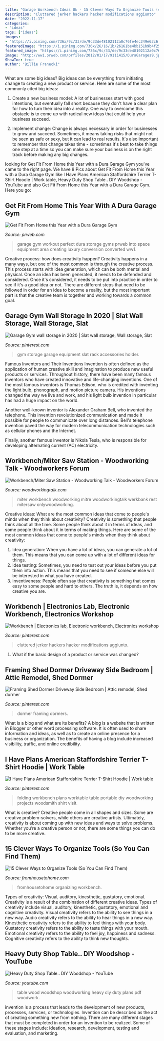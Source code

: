 ```yaml
---
title: "Garage Workbench Ideas Uk - 15 Clever Ways To Organize Tools (so You Can Find Them)"
description: "Cluttered jerker hackers hacker modifications aggiunto"
date: "2022-11-17"
categories:
- "ideas"
tags: ["ideas"]
images:
- "https://i.pinimg.com/736x/9c/33/de/9c33de48102112a0c76fe4ec349e63c6.jpg"
featuredImage: "https://i.pinimg.com/736x/26/16/1b/26161be4bb151b9b4f258a01c46d6af5.jpg"
featured_image: "https://i.pinimg.com/736x/9c/33/de/9c33de48102112a0c76fe4ec349e63c6.jpg"
image: "http://ww1.prweb.com/prfiles/2012/01/17/9111415/DuraGarages9.jpg"
ShowToc: true
author: "Billie Franecki"
---
```



What are some big ideas?
Big ideas can be everything from initiating change to creating a new product or service. Here are some of the most commonly cited big ideas:
1. Create a new business model: A lot of businesses start with good intentions, but eventually fall short because they don't have a clear plan for how to turn their idea into a reality. One way to overcome this obstacle is to come up with radical new ideas that could help your business succeed.

2. Implement change: Change is always necessary in order for businesses to grow and succeed. Sometimes, it means taking risks that might not be seen as safe or sexy, but it can lead to real results. It's also important to remember that change takes time - sometimes it's best to take things one step at a time so you can make sure your business is on the right track before making any big changes.


	

		
looking for Get Fit From Home this Year with a Dura Garage Gym you've came to the right page. We have 8 Pics about Get Fit From Home this Year with a Dura Garage Gym like I Have Plans American Staffordshire Terrier T-Shirt Hoodie | Work table, Heavy Duty Shop Table.. DIY Woodshop - YouTube and also Get Fit From Home this Year with a Dura Garage Gym. Here you go:
		
    
## Get Fit From Home This Year With A Dura Garage Gym

<img loading=lazy src="http://ww1.prweb.com/prfiles/2012/01/17/9111415/DuraGarages9.jpg" onerror="this.onerror=null;this.src='https://tse1.mm.bing.net/th?id=OIP.2_RCMrn2VFT5nfy8bAz0IAHaFZ&amp;pid=15.1';" alt="Get Fit From Home this Year with a Dura Garage Gym">

_Source: prweb.com_

>garage gym workout perfect dura storage gyms prweb into space equipment area creating luxury conversion converted ww1. 

	

Creative process: how does creativity happen?
Creativity happens in a many ways, but one of the most common is through the creative process. This process starts with idea generation, which can be both mental and physical. Once an idea has been generated, it needs to be defended and considered. Once it's considered, it needs to be put into practice in order to see if it's a good idea or not. There are different steps that need to be followed in order for an idea to become a reality, but the most important part is that the creative team is together and working towards a common goal.

    
## Garage Gym Wall Storage In 2020 | Slat Wall Storage, Wall Storage, Slat

<img loading=lazy src="https://i.pinimg.com/736x/9c/33/de/9c33de48102112a0c76fe4ec349e63c6.jpg" onerror="this.onerror=null;this.src='https://tse1.mm.bing.net/th?id=OIP.WtaaJHf6iYOeEif47pZJvgHaJ3&amp;pid=15.1';" alt="Garage Gym wall storage in 2020 | Slat wall storage, Wall storage, Slat">

_Source: pinterest.com_

>gym storage garage equipment slat rack accessories holder. 

	

Famous Inventors and Their Inventions
Invention is often defined as the application of human creative skill and imagination to produce new useful products or services. Throughout history, there have been many famous inventors who have created innovative and life-changing inventions.
One of the most famous inventors is Thomas Edison, who is credited with inventing the light bulb, phonograph, and motion picture camera. His inventions changed the way we live and work, and his light bulb invention in particular has had a huge impact on the world.

Another well-known inventor is Alexander Graham Bell, who invented the telephone. This invention revolutionized communication and made it possible for people to communicate over long distances. Bell's telephone invention paved the way for modern telecommunication technologies such as cellular phones and the Internet.

Finally, another famous inventor is Nikola Tesla, who is responsible for developing alternating current (AC) electricity.

    
## Workbench/Miter Saw Station - Woodworking Talk - Woodworkers Forum

<img loading=lazy src="https://www.woodworkingtalk.com/attachments/f13/7569d1236042682-workbench-miter-saw-station-sl730658.jpg" onerror="this.onerror=null;this.src='https://tse2.mm.bing.net/th?id=OIP.SxHYwmK7rUyADyLudZVfVgHaFj&amp;pid=15.1';" alt="Workbench/Miter Saw Station - Woodworking Talk - Woodworkers Forum">

_Source: woodworkingtalk.com_

>miter workbench woodworking mitre woodworkingtalk werkbank rest mitersaw onlywoodworking. 

	

Creative ideas: What are the most common ideas that come to people's minds when they think about creativity?
Creativity is something that people think about all the time. Some people think about it in terms of ideas, and some people think about it in terms of making things. Here are some of the most common ideas that come to people's minds when they think about creativity: 
1. Idea generation: When you have a lot of ideas, you can generate a lot of them. This means that you can come up with a lot of different ideas for things. 
2. Idea testing: Sometimes, you need to test out your ideas before you put them into action. This means that you need to see if someone else will be interested in what you have created. 
3. Inventiveness: People often say that creativity is something that comes easy to some people and hard to others. The truth is, it depends on how creative you are.

    
## Workbench | Electronics Lab, Electronic Workbench, Electronics Workshop

<img loading=lazy src="https://i.pinimg.com/736x/26/16/1b/26161be4bb151b9b4f258a01c46d6af5.jpg" onerror="this.onerror=null;this.src='https://tse4.mm.bing.net/th?id=OIP.mMfBwfxP3kz6quIkwm6C8QHaFj&amp;pid=15.1';" alt="Workbench | Electronics lab, Electronic workbench, Electronics workshop">

_Source: pinterest.com_

>cluttered jerker hackers hacker modifications aggiunto. 

	

1. What if the basic design of a product or service was changed?

    
## Framing Shed Dormer Driveway Side Bedroom | Attic Remodel, Shed Dormer

<img loading=lazy src="https://i.pinimg.com/736x/be/3b/cf/be3bcf8d0f6847aaf9655a31c5edb253.jpg" onerror="this.onerror=null;this.src='https://tse1.mm.bing.net/th?id=OIP.r4sjAXJ-E-feca2GjN4h_AHaE6&amp;pid=15.1';" alt="Framing Shed Dormer Driveway Side Bedroom | Attic remodel, Shed dormer">

_Source: pinterest.com_

>dormer framing dormers. 

	

What is a blog and what are its benefits?
A blog is a website that is written in Blogger or other word processing software. It is often used to share information and ideas, as well as to create an online presence for a business or organization. The benefits of having a blog include increased visibility, traffic, and online credibility.

    
## I Have Plans American Staffordshire Terrier T-Shirt Hoodie | Work Table

<img loading=lazy src="https://i.pinimg.com/736x/e9/e4/f1/e9e4f1ab10f5a8f297366f51c8196453.jpg" onerror="this.onerror=null;this.src='https://tse1.mm.bing.net/th?id=OIP.gGD-0XrqiYgs-XvTGDxGFQHaKH&amp;pid=15.1';" alt="I Have Plans American Staffordshire Terrier T-Shirt Hoodie | Work table">

_Source: pinterest.com_

>folding workbench plans worktable table portable diy woodworking projects woodsmith shirt visit. 

	

What is creative?
Creative people come in all shapes and sizes. Some are creative problem-solvers, while others are creative artists. Ultimately, creativity is about coming up with new ideas and ways to solve problems. Whether you’re a creative person or not, there are some things you can do to be more creative.

    
## 15 Clever Ways To Organize Tools (So You Can Find Them)

<img loading=lazy src="https://www.fromhousetohome.com/wp-content/uploads/2018/01/ways-to-organize-your-tools.jpg" onerror="this.onerror=null;this.src='https://tse4.mm.bing.net/th?id=OIP.nJHZGD_3PUJuwqj_JGubrQHaPA&amp;pid=15.1';" alt="15 Clever Ways to Organize Tools (So You Can Find Them)">

_Source: fromhousetohome.com_

>fromhousetohome organizing workbench. 

	

Types of creativity: Visual, auditory, kinesthetic, gustatory, emotional.
Creativity is a result of the combination of different creative ideas. Types of creativity include visual, auditory, kinesthetic, gustatory, emotional and cognitive creativity. Visual creativity refers to the ability to see things in a new way. Audio creativity refers to the ability to hear things in a new way. Kinesthetic creativity refers to the ability to feel things with your body. Gustatory creativity refers to the ability to taste things with your mouth. Emotional creativity refers to the ability to feel joy, happiness and sadness. Cognitive creativity refers to the ability to think new thoughts.

    
## Heavy Duty Shop Table.. DIY Woodshop - YouTube

<img loading=lazy src="https://i.ytimg.com/vi/I6s78J9Fjwc/maxresdefault.jpg" onerror="this.onerror=null;this.src='https://tse3.mm.bing.net/th?id=OIP.C-5n7W0_y7LUBhiO2BWPgwHaEK&amp;pid=15.1';" alt="Heavy Duty Shop Table.. DIY Woodshop - YouTube">

_Source: youtube.com_

>table wood woodshop woodworking heavy diy duty plans pdf woodwork. 

	

invention is a process that leads to the development of new products, processes, services, or technologies. Invention can be described as the act of creating something new from nothing. There are many different stages that must be completed in order for an invention to be realized. Some of these stages include: ideation, research, development, testing and evaluation, and marketing.

